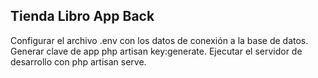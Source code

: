 ## Tienda Libro App Back
Configurar el archivo .env con los datos de conexión a la base de datos. 
Generar clave de app php artisan key:generate. 
Ejecutar el servidor de desarrollo con php artisan serve.

